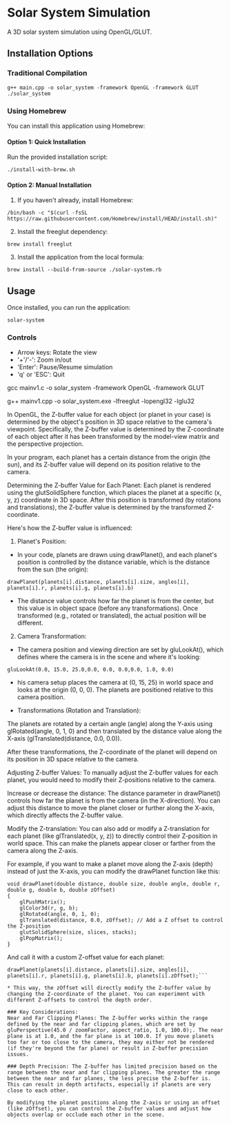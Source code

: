 # Solar System Simulation

A 3D solar system simulation using OpenGL/GLUT.

## Installation Options

### Traditional Compilation
```
g++ main.cpp -o solar_system -framework OpenGL -framework GLUT
./solar_system
```

### Using Homebrew
You can install this application using Homebrew:

#### Option 1: Quick Installation
Run the provided installation script:
```
./install-with-brew.sh
```

#### Option 2: Manual Installation
1. If you haven't already, install Homebrew:
```
/bin/bash -c "$(curl -fsSL https://raw.githubusercontent.com/Homebrew/install/HEAD/install.sh)"
```

2. Install the freeglut dependency:
```
brew install freeglut
```

3. Install the application from the local formula:
```
brew install --build-from-source ./solar-system.rb
```

## Usage
Once installed, you can run the application:
```
solar-system
```

### Controls
- Arrow keys: Rotate the view
- '+'/'-': Zoom in/out
- 'Enter': Pause/Resume simulation
- 'q' or 'ESC': Quit

gcc mainv1.c -o solar_system -framework OpenGL -framework GLUT

g++ mainv1.cpp -o solar_system.exe -lfreeglut -lopengl32 -lglu32


In OpenGL, the Z-buffer value for each object (or planet in your case) is determined by the object's position in 3D space relative to the camera's viewpoint. Specifically, the Z-buffer value is determined by the Z-coordinate of each object after it has been transformed by the model-view matrix and the perspective projection.

In your program, each planet has a certain distance from the origin (the sun), and its Z-buffer value will depend on its position relative to the camera.

Determining the Z-buffer Value for Each Planet:
Each planet is rendered using the glutSolidSphere function, which places the planet at a specific (x, y, z) coordinate in 3D space. After this position is transformed (by rotations and translations), the Z-buffer value is determined by the transformed Z-coordinate.

Here's how the Z-buffer value is influenced:

1. Planet's Position:

* In your code, planets are drawn using drawPlanet(), and each planet's position is controlled by the distance variable, which is the distance from the sun (the origin):

```drawPlanet(planets[i].distance, planets[i].size, angles[i], planets[i].r, planets[i].g, planets[i].b)```

* The distance value controls how far the planet is from the center, but this value is in object space (before any transformations). Once transformed (e.g., rotated or translated), the actual position will be different.

2. Camera Transformation:

* The camera position and viewing direction are set by gluLookAt(), which defines where the camera is in the scene and where it's looking:

```gluLookAt(0.0, 15.0, 25.0,0.0, 0.0, 0.0,0.0, 1.0, 0.0)```

* his camera setup places the camera at (0, 15, 25) in world space and looks at the origin (0, 0, 0). The planets are positioned relative to this camera position.

* Transformations (Rotation and Translation):

The planets are rotated by a certain angle (angle) along the Y-axis using glRotated(angle, 0, 1, 0) and then translated by the distance value along the X-axis (glTranslated(distance, 0.0, 0.0)).

After these transformations, the Z-coordinate of the planet will depend on its position in 3D space relative to the camera.

Adjusting Z-buffer Values:
To manually adjust the Z-buffer values for each planet, you would need to modify their Z-positions relative to the camera.

Increase or decrease the distance: The distance parameter in drawPlanet() controls how far the planet is from the camera (in the X-direction). You can adjust this distance to move the planet closer or further along the X-axis, which directly affects the Z-buffer value.

Modify the Z-translation: You can also add or modify a Z-translation for each planet (like glTranslated(x, y, z)) to directly control their Z-position in world space. This can make the planets appear closer or farther from the camera along the Z-axis.

For example, if you want to make a planet move along the Z-axis (depth) instead of just the X-axis, you can modify the drawPlanet function like this:

```
void drawPlanet(double distance, double size, double angle, double r, double g, double b, double zOffset)
{
    glPushMatrix();
    glColor3d(r, g, b);
    glRotated(angle, 0, 1, 0);
    glTranslated(distance, 0.0, zOffset); // Add a Z offset to control the Z-position
    glutSolidSphere(size, slices, stacks);
    glPopMatrix();
}
```

And call it with a custom Z-offset value for each planet:

```
drawPlanet(planets[i].distance, planets[i].size, angles[i], planets[i].r, planets[i].g, planets[i].b, planets[i].zOffset);```

* This way, the zOffset will directly modify the Z-buffer value by changing the Z-coordinate of the planet. You can experiment with different Z-offsets to control the depth order.

### Key Considerations:
Near and Far Clipping Planes: The Z-buffer works within the range defined by the near and far clipping planes, which are set by gluPerspective(45.0 / zoomFactor, aspect_ratio, 1.0, 100.0);. The near plane is at 1.0, and the far plane is at 100.0. If you move planets too far or too close to the camera, they may either not be rendered (if they're beyond the far plane) or result in Z-buffer precision issues.

### Depth Precision: The Z-buffer has limited precision based on the range between the near and far clipping planes. The greater the range between the near and far planes, the less precise the Z-buffer is. This can result in depth artifacts, especially if planets are very close to each other.

By modifying the planet positions along the Z-axis or using an offset (like zOffset), you can control the Z-buffer values and adjust how objects overlap or occlude each other in the scene.